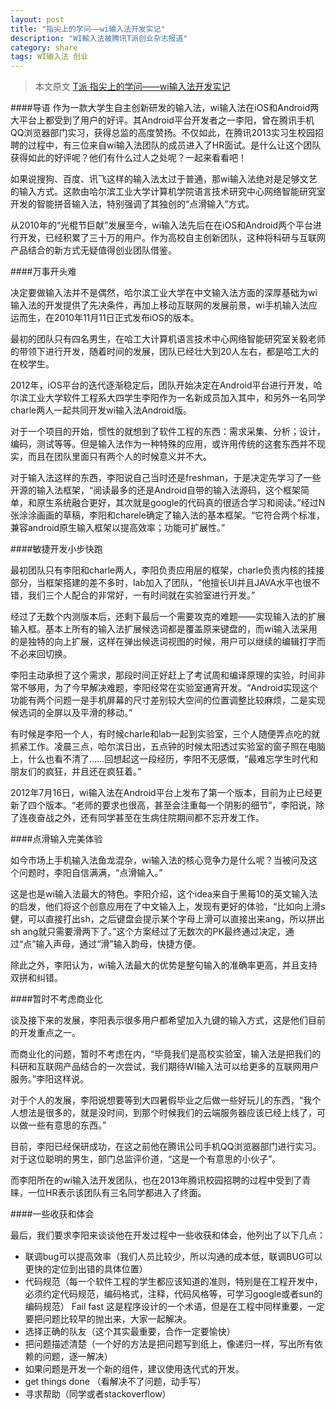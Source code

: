 ```yaml
---
layout: post
title: "指尖上的学问——wi输入法开发实记"
description: "WI輸入法被腾讯T派创业杂志报道"
category: share
tags: WI输入法 创业
---
```

>本文原文 [T派 指尖上的学问——wi输入法开发实记](http://tpai.qq.com/article/view/69?ADTAG=email.InnerAD.weekly.20130315)

####导语
作为一款大学生自主创新研发的输入法，wi输入法在iOS和Android两大平台上都受到了用户的好评。其Android平台开发者之一李阳，曾在腾讯手机QQ浏览器部门实习，获得总监的高度赞扬。不仅如此，在腾讯2013实习生校园招聘的过程中，有三位来自wi输入法团队的成员进入了HR面试。是什么让这个团队获得如此的好评呢？他们有什么过人之处呢？一起来看看吧！

如果说搜狗、百度、讯飞这样的输入法太过于普通，那wi输入法绝对是足够文艺的输入方式。这款由哈尔滨工业大学计算机学院语言技术研究中心网络智能研究室开发的智能拼音输入法，特别强调了其独创的“点滑输入”方式。

从2010年的“光棍节巨献”发展至今，wi输入法先后在在iOS和Android两个平台进行开发，已经积累了三十万的用户。作为高校自主创新团队，这种将科研与互联网产品结合的新方式无疑值得创业团队借鉴。

####万事开头难

决定要做输入法并不是偶然，哈尔滨工业大学在中文输入法方面的深厚基础为wi输入法的开发提供了先决条件，再加上移动互联网的发展前景，wi手机输入法应运而生，在2010年11月11日正式发布iOS的版本。

最初的团队只有四名男生，在哈工大计算机语言技术中心网络智能研究室关毅老师的带领下进行开发，随着时间的发展，团队已经壮大到20人左右，都是哈工大的在校学生。

2012年，iOS平台的迭代逐渐稳定后，团队开始决定在Android平台进行开发，哈尔滨工业大学软件工程系大四学生李阳作为一名新成员加入其中，和另外一名同学charle两人一起共同开发wi输入法Android版。

对于一个项目的开始，惯性的就想到了软件工程的东西：需求采集、分析；设计，编码，测试等等。但是输入法作为一种特殊的应用，或许用传统的这套东西并不现实，而且在团队里面只有两个人的时候意义并不大。

对于输入法这样的东西，李阳说自己当时还是freshman，于是决定先学习了一些开源的输入法框架，“阅读最多的还是Android自带的输入法源码，这个框架简单，和原生系统融合更好，其次就是google的代码真的很适合学习和阅读。”经过N张涂涂画画的草稿，李阳和charele确定了输入法的基本框架。“它符合两个标准，兼容android原生输入框架以提高效率；功能可扩展性。”

####敏捷开发小步快跑

最初团队只有李阳和charle两人，李阳负责应用层的框架，charle负责内核的挂接部分，当框架搭建的差不多时，lab加入了团队，“他擅长UI并且JAVA水平也很不错，我们三个人配合的非常好，一有时间就在实验室进行开发。”

经过了无数个内测版本后，还剩下最后一个需要攻克的难题——实现输入法的扩展输入框。基本上所有的输入法扩展候选词都是覆盖原来键盘的，而wi输入法采用的是独特的向上扩展，这样在弹出候选词视图的时候，用户可以继续的编辑打字而不必来回切换。

李阳主动承担了这个需求，那段时间正好赶上了考试周和编译原理的实验，时间非常不够用，为了今早解决难题，李阳经常在实验室通宵开发。“Android实现这个功能有两个问题一是手机屏幕的尺寸差别较大空间的位置调整比较麻烦，二是实现候选词的全屏以及平滑的移动。”

有时候是李阳一个人，有时候charle和lab一起到实验室，三个人随便弄点吃的就抓紧工作。凌晨三点，哈尔滨日出，五点钟的时候太阳透过实验室的窗子照在电脑上，什么也看不清了……回想起这一段经历，李阳不无感慨，“最难忘学生时代和朋友们的疯狂，并且还在疯狂着。”

2012年7月16日，wi输入法在Android平台上发布了第一个版本，目前为止已经更新了四个版本。“老师的要求也很高，甚至会注重每一个阴影的细节”，李阳说，除了连夜奋战之外，还有同学甚至在生病住院期间都不忘开发工作。

####点滑输入完美体验

如今市场上手机输入法鱼龙混杂，wi输入法的核心竞争力是什么呢？当被问及这个问题时，李阳自信满满，“点滑输入。”

这是也是wi输入法最大的特色。李阳介绍，这个idea来自于黑莓10的英文输入法的启发，他们将这个创意应用在了中文输入上，发现有更好的体验，“比如向上滑s健，可以直接打出sh，之后键盘会提示某个字母上滑可以直接出来ang，所以拼出sh ang就只需要滑两下了。”这个方案经过了无数次的PK最终通过决定，通过“点”输入声母，通过“滑”输入韵母，快捷方便。

除此之外，李阳认为，wi输入法最大的优势是整句输入的准确率更高，并且支持双拼和纠错。

####暂时不考虑商业化

谈及接下来的发展，李阳表示很多用户都希望加入九键的输入方式，这是他们目前的开发重点之一。

而商业化的问题，暂时不考虑在内，“毕竟我们是高校实验室，输入法是把我们的科研和互联网产品结合的一次尝试，我们期待WI输入法可以给更多的互联网用户服务。”李阳这样说。

对于个人的发展，李阳说想要等到大四暑假毕业之后做一些好玩儿的东西，“我个人想法是很多的，就是没时间，到那个时候我们的云端服务器应该已经上线了，可以做一些有意思的东西。”

目前，李阳已经保研成功，在这之前他在腾讯公司手机QQ浏览器部门进行实习。对于这位聪明的男生，部门总监评价道，“这是一个有意思的小伙子”。

而李阳所在的wi输入法开发团队，也在2013年腾讯校园招聘的过程中受到了青睐，一位HR表示该团队有三名同学都进入了终面。

####一些收获和体会

最后，我们要求李阳来谈谈他在开发过程中一些收获和体会，他列出了以下几点：

+ 联调bug可以提高效率（我们人员比较少，所以沟通的成本低，联调BUG可以更快的定位到出错的具体位置）
+ 代码规范（每一个软件工程的学生都应该知道的准则，特别是在工程开发中，必须约定代码规范，编码格式，注释，代码风格等，可学习google或者sun的编码规范）
Fail fast 这是程序设计的一个术语，但是在工程中同样重要，一定要把问题比较早的抛出来，大家一起解决。
+ 选择正确的队友（这个其实最重要，合作一定要愉快）
+ 把问题描述清楚（一个好的方法是把问题写到纸上，像递归一样，写出所有依赖的问题，逐一解决）
+ 如果问题是开发一个新的组件，建议使用迭代式的开发。
+ get things done （看解决不了问题，动手写）
+ 寻求帮助（同学或者stackoverflow）





